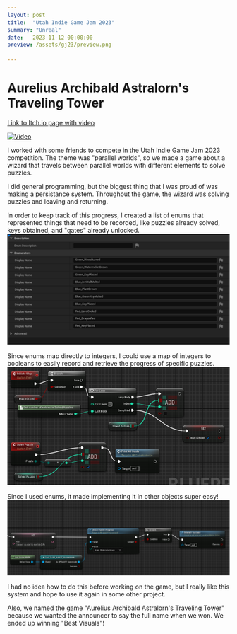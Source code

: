 ```yaml
---
layout: post
title:  "Utah Indie Game Jam 2023"
summary: "Unreal"
date:   2023-11-12 00:00:00
preview: /assets/gj23/preview.png

---
```

# Aurelius Archibald Astralorn's Traveling Tower
[Link to Itch.io page with video](https://hdeck.itch.io/aurelius-archibald-astralorns-traveling-tower)


[![Video](https://res.cloudinary.com/marcomontalbano/image/upload/v1701933084/video_to_markdown/images/vimeo--883782837-c05b58ac6eb4c4700831b2b3070cd403.jpg)](https://vimeo.com/883782837 "Video")

I worked with some friends to compete in the Utah Indie Game Jam 2023 competition. The theme was "parallel worlds", so we made a game about a wizard that travels between parallel worlds with different elements to solve puzzles.

I did general programming, but the biggest thing that I was proud of was making a persistance system. Throughout the game, the wizard was solving puzzles and leaving and returning. 

In order to keep track of this progress, I created a list of enums that represented things that need to be recorded, like puzzles already solved, keys obtained, and "gates" already unlocked. 
![Picture 2](/assets/gj23/enum.png)

Since enums map directly to integers, I could use a map of integers to booleans to easily record and retrieve the progress of specific puzzles.
![Picture 3](/assets/gj23/make-map.png)

Since I used enums, it made implementing it in other objects super easy!
![Picture 4](/assets/gj23/check-progress.png)

I had no idea how to do this before working on the game, but I really like this system and hope to use it again in some other project.

Also, we named the game "Aurelius Archibald Astralorn's Traveling Tower" because we wanted the announcer to say the full name when we won. We ended up winning "Best Visuals"!
